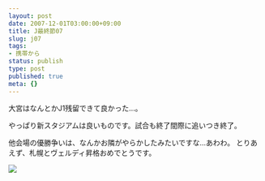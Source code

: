 ```yaml
---
layout: post
date: 2007-12-01T03:00:00+09:00
title: J最終節07
slug: j07
tags:
- 携帯から
status: publish
type: post
published: true
meta: {}
---
```

<div class="caption">大宮はなんとかJ1残留できて良かった…。

やっぱり新スタジアムは良いものです。試合も終了間際に追いつき終了。

他会場の優勝争いは、なんかお隣がやらかしたみたいですな…あわわ。
とりあえず、札幌とヴェルディ昇格おめでとうです。</div>
<div class="photo"><img src="http://wo.skr.jp/images/uploads/blog-photo-1196499527.12-0.jpg" /></div>
